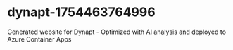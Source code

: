 # dynapt-1754463764996
Generated website for Dynapt - Optimized with AI analysis and deployed to Azure Container Apps
